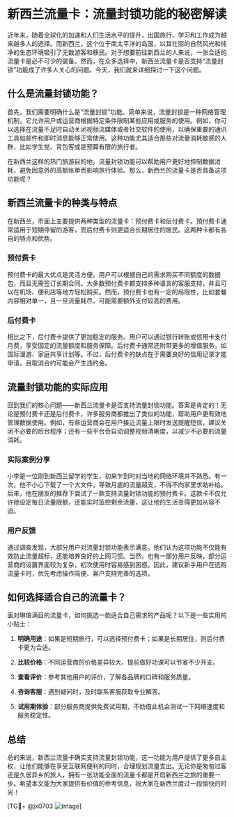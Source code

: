 # 新西兰流量卡：流量封锁功能的秘密解读

近年来，随着全球化的加速和人们生活水平的提升，出国旅行、学习和工作成为越来越多人的选择。而新西兰，这个位于南太平洋的岛国，以其壮丽的自然风光和纯净的生态环境吸引了无数游客和移民。对于想要前往新西兰的人来说，一张合适的流量卡是必不可少的装备。然而，在众多选择中，新西兰流量卡是否支持“流量封锁”功能成了许多人关心的问题。今天，我们就来详细探讨一下这个问题。

## 什么是流量封锁功能？

首先，我们需要明确什么是“流量封锁”功能。简单来说，流量封锁是一种网络管理机制，它允许用户或运营商根据特定条件限制某些应用或服务的使用。例如，你可以选择在流量不足时自动关闭视频流媒体或者社交软件的使用，以确保重要的通讯工具如邮件和即时消息能够正常使用。这种功能尤其适合那些对流量消耗敏感的人群，比如学生党、背包客或是预算有限的旅行者。

在新西兰这样的热门旅游目的地，流量封锁功能可以帮助用户更好地控制数据消耗，避免因意外的高额账单而影响旅行体验。那么，新西兰的流量卡是否具备这项功能呢？

## 新西兰流量卡的种类与特点

在新西兰，市面上主要提供两种类型的流量卡：预付费卡和后付费卡。预付费卡通常适用于短期停留的游客，而后付费卡则更适合长期居住的居民。这两种卡都有各自的特点和优势。

### 预付费卡

预付费卡的最大优点是灵活方便。用户可以根据自己的需求购买不同额度的数据包，而且无需签订长期合同。大多数预付费卡都支持多种语言的客服支持，并且可以在机场、便利店等地方轻松购买。然而，预付费卡也有一定的局限性，比如套餐内容相对单一，且一旦流量耗尽，可能需要额外支付较高的费用。

### 后付费卡

相比之下，后付费卡提供了更加稳定的服务。用户可以通过银行转账或信用卡支付月费，享受固定的流量额度和服务保障。后付费卡通常还附带更多的增值服务，如国际漫游、家庭共享计划等。不过，后付费卡的缺点在于需要良好的信用记录才能申请，且取消合约可能会产生违约金。

## 流量封锁功能的实际应用

回到我们的核心问题——新西兰流量卡是否支持流量封锁功能。答案是肯定的！无论是预付费卡还是后付费卡，许多服务商都推出了类似的功能，帮助用户更有效地管理数据使用。例如，有些运营商会在用户接近流量上限时发送提醒短信，建议关闭不必要的后台程序；还有一些平台会自动调整视频清晰度，以减少不必要的流量消耗。

### 实际案例分享

小李是一位刚到新西兰留学的学生，初来乍到时对当地的网络环境并不熟悉。有一次，他不小心下载了一个大文件，导致月底的流量超支，不得不向家里求助补给。后来，他在朋友的推荐下尝试了一款支持流量封锁功能的预付费卡。这款卡不仅允许他设定每日流量限额，还能实时监控剩余流量，这让他的生活变得更加从容不迫。

### 用户反馈

通过调查发现，大部分用户对流量封锁功能表示满意。他们认为这项功能不仅能有效防止流量超标，还能培养良好的上网习惯。当然，也有一部分用户反映，部分运营商的设置界面较为复杂，初次使用时容易感到困惑。因此，建议新手用户在选购流量卡时，优先考虑操作简便、客户支持完善的选项。

## 如何选择适合自己的流量卡？

面对琳琅满目的流量卡，如何挑选一款适合自己需求的产品呢？以下是一些实用的小贴士：

1. **明确用途**：如果是短期旅行，可以选择预付费卡；如果是长期居住，则后付费卡更为合适。
   
2. **比较价格**：不同运营商的价格差异较大，提前做好功课可以节省不少开支。

3. **查看评价**：参考其他用户的评价，了解各品牌的口碑和服务质量。

4. **咨询客服**：遇到疑问时，及时联系客服获取专业解答。

5. **试用期体验**：部分服务商提供免费试用期，不妨借此机会测试一下网络速度和服务稳定性。

## 总结

总的来说，新西兰流量卡确实支持流量封锁功能，这一功能为用户提供了更多自主权，让他们能够在享受互联网便利的同时，合理规划流量支出。无论你是匆匆过客还是久居异乡的旅人，拥有一张功能全面的流量卡都是开启新西兰之旅的重要一步。希望本文能为大家提供有价值的参考信息，祝大家在新西兰度过一段愉快的时光！

[TG💪+ @jx0703 ![Image](https://github.com/user-attachments/assets/dbca1d08-cadb-493c-b0ec-ad6f7a83f270)]
